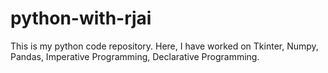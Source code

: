 # python-with-rjai
This is my python code repository. Here, I have worked on Tkinter, Numpy, Pandas, Imperative Programming, Declarative Programming.
